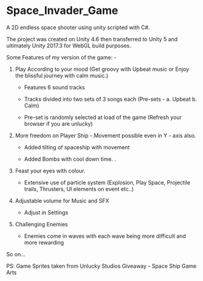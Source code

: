# Space_Invader_Game
A 2D endless space shooter using unity scripted with C#.

The project was created on Unity 4.6 then transferred to Unity 5 and ultimately Unity 2017.3 for WebGL build purposes.

Some Features of my version of the game: -

1. Play According to your mood (Get groovy with Upbeat music or Enjoy the blissful journey with calm music.)

     - Features 6 sound tracks

     - Tracks divided into two sets of 3 songs each (Pre-sets - a. Upbeat b. Calm) 

     - Pre-set is randomly selected at load of the game (Refresh your browser if you are unlucky)

2. More freedom on Player Ship 
     -.Movement possible even in Y - axis also.

     - Added tilting of spaceship with movement

     - Added Bombs with cool down time. .

3. Feast your eyes with colour.

     - Extensive use of particle system (Explosion, Play Space, Projectile trails, Thrusters, UI elements on event  etc..)

4. Adjustable volume for Music and SFX

      - Adjust in Settings

5. Challenging Enemies

      - Enemies come in waves with each wave being more difficult and more rewarding

So on...


PS: Game Sprites taken from Unlucky Studios Giveaway - Space Ship Game Arts
